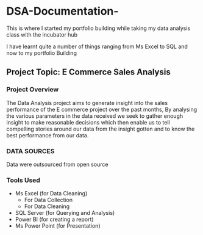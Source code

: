 # DSA-Documentation-
This is where I started my portfolio building while taking my data analysis class with the incubator hub

I have learnt quite a number of things ranging from Ms Excel to SQL and now to my portfolio Building 

## Project Topic: E Commerce Sales Analysis 

### Project Overview 
The Data Analysis project aims to generate insight into the sales performance of the E commerce project over the past months, By analysing the various parameters in the data received we seek to gather enough insight to make reasonable decisions which then enable us to tell compelling stories around our data from the insight gotten and to know the best performance from our data.

### DATA SOURCES
Data were outsourced from open source 

### Tools Used
- Ms Excel (for Data Cleaning)
    - For Data Collection
    - For Data Cleaning 
- SQL Server (for Querying and Analysis)
- Power BI (for creating a report)
- Ms Power Point (for Presentation)

